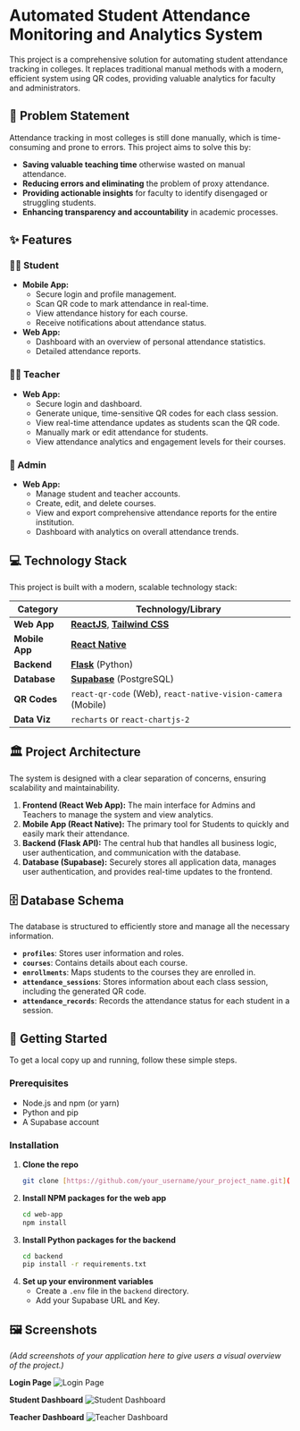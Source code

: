 # Automated Student Attendance Monitoring and Analytics System

This project is a comprehensive solution for automating student attendance tracking in colleges. It replaces traditional manual methods with a modern, efficient system using QR codes, providing valuable analytics for faculty and administrators.

## 📜 Problem Statement

Attendance tracking in most colleges is still done manually, which is time-consuming and prone to errors. This project aims to solve this by:

* **Saving valuable teaching time** otherwise wasted on manual attendance.
* **Reducing errors and eliminating** the problem of proxy attendance.
* **Providing actionable insights** for faculty to identify disengaged or struggling students.
* **Enhancing transparency and accountability** in academic processes.

## ✨ Features

### 👨‍🎓 Student
* **Mobile App:**
    * Secure login and profile management.
    * Scan QR code to mark attendance in real-time.
    * View attendance history for each course.
    * Receive notifications about attendance status.
* **Web App:**
    * Dashboard with an overview of personal attendance statistics.
    * Detailed attendance reports.

### 👩‍🏫 Teacher
* **Web App:**
    * Secure login and dashboard.
    * Generate unique, time-sensitive QR codes for each class session.
    * View real-time attendance updates as students scan the QR code.
    * Manually mark or edit attendance for students.
    * View attendance analytics and engagement levels for their courses.

### 🏢 Admin
* **Web App:**
    * Manage student and teacher accounts.
    * Create, edit, and delete courses.
    * View and export comprehensive attendance reports for the entire institution.
    * Dashboard with analytics on overall attendance trends.

## 💻 Technology Stack

This project is built with a modern, scalable technology stack:

| Category      | Technology/Library                                                                                                |
|---------------|-------------------------------------------------------------------------------------------------------------------|
| **Web App** | [**ReactJS**](https://reactjs.org/), [**Tailwind CSS**](https://tailwindcss.com/)                                    |
| **Mobile App**| [**React Native**](https://reactnative.dev/)                                                                      |
| **Backend** | [**Flask**](https://flask.palletsprojects.com/) (Python)                                                            |
| **Database** | [**Supabase**](https://supabase.io/) (PostgreSQL)                                                                   |
| **QR Codes** | `react-qr-code` (Web), `react-native-vision-camera` (Mobile)                                                     |
| **Data Viz** | `recharts` or `react-chartjs-2`                                                                                   |

## 🏛️ Project Architecture

The system is designed with a clear separation of concerns, ensuring scalability and maintainability.

1.  **Frontend (React Web App):** The main interface for Admins and Teachers to manage the system and view analytics.
2.  **Mobile App (React Native):** The primary tool for Students to quickly and easily mark their attendance.
3.  **Backend (Flask API):** The central hub that handles all business logic, user authentication, and communication with the database.
4.  **Database (Supabase):** Securely stores all application data, manages user authentication, and provides real-time updates to the frontend.

## 🗄️ Database Schema

The database is structured to efficiently store and manage all the necessary information.

* **`profiles`**: Stores user information and roles.
* **`courses`**: Contains details about each course.
* **`enrollments`**: Maps students to the courses they are enrolled in.
* **`attendance_sessions`**: Stores information about each class session, including the generated QR code.
* **`attendance_records`**: Records the attendance status for each student in a session.

## 🚀 Getting Started

To get a local copy up and running, follow these simple steps.

### Prerequisites

* Node.js and npm (or yarn)
* Python and pip
* A Supabase account

### Installation

1.  **Clone the repo**
    ```sh
    git clone [https://github.com/your_username/your_project_name.git](https://github.com/your_username/your_project_name.git)
    ```
2.  **Install NPM packages for the web app**
    ```sh
    cd web-app
    npm install
    ```
3.  **Install Python packages for the backend**
    ```sh
    cd backend
    pip install -r requirements.txt
    ```
4.  **Set up your environment variables**
    * Create a `.env` file in the `backend` directory.
    * Add your Supabase URL and Key.

## 🖼️ Screenshots

*(Add screenshots of your application here to give users a visual overview of the project.)*

**Login Page**
![Login Page](link-to-your-screenshot.png)

**Student Dashboard**
![Student Dashboard](link-to-your-screenshot.png)

**Teacher Dashboard**
![Teacher Dashboard](link-to-your-screenshot.png)